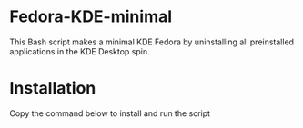 # Fedora-KDE-minimal
This Bash script makes a minimal KDE Fedora by uninstalling all preinstalled applications in the KDE Desktop spin.
# Installation
Copy the command below to install and run the script
```wget -O - https://github.com/Champe20/Fedora-KDE-minimal/blob/main/test.sh | bash
